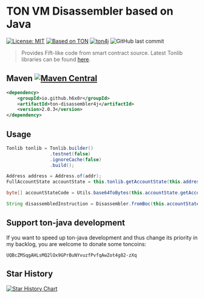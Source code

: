 # TON VM Disassembler based on Java

[![License: MIT](https://img.shields.io/badge/License-MIT-white.svg)](https://opensource.org/licenses/MIT)
[![Based on TON][ton-svg]][ton]
[![ton4j](https://img.shields.io/maven-central/v/io.github.neodix42/smartcontract?label=ton4j)](https://mvnrepository.com/artifact/io.github.neodix42/smartcontract)
![GitHub last commit](https://img.shields.io/github/last-commit/h6x0r/ton-disassembler4j)


> Provides Fift-like code from smart contract source.
> Latest Tonlib libraries can be
found [here](https://github.com/ton-blockchain/ton/actions).

## Maven [![Maven Central][maven-central-svg]][maven-central]

```xml
<dependency>
    <groupId>io.github.h6x0r</groupId>
    <artifactId>ton-disassembler4j</artifactId>
    <version>2.0.3</version>
</dependency>
```

## Usage
```java
Tonlib tonlib = Tonlib.builder()
                .testnet(false)
                .ignoreCache(false)
                .build();

Address address = Address.of(addr);
FullAccountState accountState = this.tonlib.getAccountState(this.address);

byte[] accountStateCode = Utils.base64ToBytes(this.accountState.getAccount_state().getCode());

String disassembledInstruction = Disassembler.fromBoc(this.accountStateCode);
```

## Support ton-java development
If you want to speed up ton-java development and thus change its priority in my backlog, you are welcome to donate some toncoins:

```UQBcZMSqgAHLsMQ2lOx9GPrBuNYvuzfPvfqAwZot4g82-zXq```

## Star History

[![Star History Chart](https://api.star-history.com/svg?repos=h6x0r/ton-disassembler4j&type=Date)](https://star-history.com/#h6x0r/ton-disassembler4j&Date)

[maven-central-svg]: https://img.shields.io/maven-central/v/io.github.h6x0r/ton-disassembler4j?color=red

[maven-central]: https://mvnrepository.com/artifact/io.github.h6x0r/ton-disassembler4j

[ton-svg]: https://img.shields.io/badge/Based%20on-TON-blue

[ton]: https://ton.org
